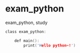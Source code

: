 # exam_python
exam_python, study

```c
class exam_python:

    def main():
        print('Hello python~!')

```